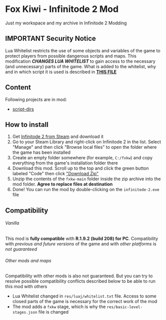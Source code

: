 # Fox Kiwi - Infinitode 2 Mod
Just my workspace and my archive in Infinitode 2 Modding

## IMPORTANT Security Notice
Lua Whitelist restricts the use of some objects and variables of the game to protect players from possible dangerous scripts and maps. This modification _**CHANGES LUA WHITELIST**_ to gain access to the necessary (and unnecessary) parts of the game. What is added to the whitelist, why and in which script it is used is described in **[THIS FILE](fxkwDocs/WHITELIST_CHANGES.md)**

## Content
Following projects are in mod:
* [script-dirs](fxkwDocs/script-dirs.md)

## How to install
1. Get [Infinitode 2 from Steam](https://store.steampowered.com/app/937310/Infinitode_2__Infinite_Tower_Defense/) and download it
2. Go to your Steam Library and right-click on Infinitode 2 in the list. Select "Manage" and then click "Browse local files" to open the folder where the game has been installed
3. Create an empty folder somewhere (for example, `C:/fxkw`) and copy everything from the game's installation folder there
4. Download this mod. Scroll up to the top and click the green button labeled "Code" then click ["Download Zip"](https://github.com/ELfox513/fxkw/archive/refs/heads/main.zip)
5. Unzip the contents of the `fxkw-main` folder inside the zip archive into the mod folder. **Agree to replace files at destination**
6. Done! You can run the mod by double-clicking on the `infinitode-2.exe` file

## Compatibility
###### Vanilla
This mod is **fully compatible** with **R.1.9.2 (build 208) for PC**. Compatibility with _previous and future versions_ of the game and with _other platforms_ is _not guaranteed_
###### Other mods and maps
Compatibility with other mods is also not guaranteed. But you can try to resolve possible compatibility conflicts described below to be able to run this mod with others
* Lua Whitelist changed in `res/luaj/whitelist.txt` file. Access to some closed parts of the game is necessary for the correct work of the mod
* The mod adds a `fxkw` stage, which is why the `res/basic-level-stages.json` file is changed
